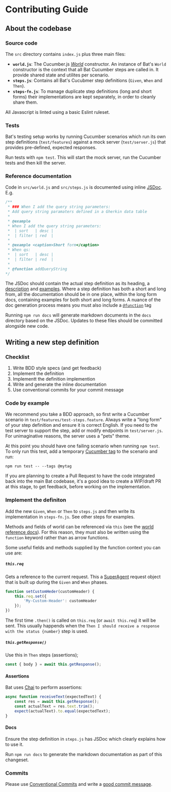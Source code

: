 Contributing Guide
============================

## About the codebase

### Source code

The `src` directory contains `index.js` plus three main files:

* **`world.js`**: The Cucumber.js [*World*](https://github.com/cucumber/cucumber-js/blob/master/docs/support_files/world.md) constructor. An instance of Bat's `World` constructor is the context that all Bat Cucumber steps are called in. It provide shared state and utilites per scenario.
* **`steps.js`**: Contains all Bat's Cucubmer step definitions (`Given`, `When` and `Then`).
* **`steps-fn.js`**: To manage duplicate step definitions (long and short forms) their implementations are kept
  separately, in order to cleanly share them.

All Javascript is linted using a basic Eslint ruleset.

### Tests

Bat's testing setup works by running Cucumber scenarios which run its own step definitions (`test/features`) against a mock server (`test/server.js`) that provides pre-defined, expected responses.

Run tests with `npm test`. This will start the mock server, run the Cucumber tests and then kill the server.

### Reference documentation

Code in `src/world.js` and `src/steps.js` is documented using inline [JSDoc](http://usejsdoc.org/). E.g.

```js
/**
 * ### When I add the query string parameters:
 * Add query string paramaters defined in a Gherkin data table
 *
 * @example
 * When I add the query string parameters:
 *  | sort   | desc |
 *  | filter | red  |
 *
 * @example <caption>Short form</caption>
 * When qs:
 *  | sort   | desc |
 *  | filter | red  |
 *
 * @function addQueryString
*/
```

 The JSDoc should contain the actual step definition as its heading, a [description](http://usejsdoc.org/tags-description.html) and [examples](http://usejsdoc.org/tags-example.html). Where a step definition has both
 a short and long from, all the documentation should be in one place, within the long form docs, containing examples for both short and
 long forms. A nuance of the doc generation process means you must also include a [`@function`](http://usejsdoc.org/tags-function.html) tag

 Running `npm run docs` will generate markdown documents in the `docs` directory based on the JSDoc. Updates to these files should be committed
 alongside new code.

## Writing a new step definition

### Checklist

1. Write BDD style specs (and get feedback)
2. Implement the definition
3. Implementt the definition implemention
4. Write and generate the inline documentation
5. Use conventional commits for your commit message

### Code by example

We recommend you take a BDD approach, so first write a Cucumber scenario in `test/features/test-steps.feature`. Always write a
"long form" of your step definition and ensure it is correct English. If you need to the test server to support the
step, add or modify endpoints in `test/server.js`. For unimaginative reasons, the server uses a "pets" theme.

At this point you should have one failing scenario when running `npm test`. To only run this test, add a temporary
[Cucumber tag](https://docs.cucumber.io/cucumber/api/#tag-expressions) to the scenario and run:

`npm run test -- --tags @mytag`

If you are planning to create a Pull Request to have the code integrated back into the main Bat codebase, it's a good idea to create a WIP/draft PR at this stage, to get feedback, before working on the implementation.

### Implement the definiton

Add the new `Given`, `When` or `Then` to `steps.js` and then write its implementation in `steps-fn.js`. See other steps for examples.

Methods and fields of world can be referenced via `this` (see the
[world reference docs](https://github.com/cucumber/cucumber-js/blob/master/docs/support_files/world.md)). For this reason, they must also be written using the `function` keyword rather than as arrow functions.

Some useful fields and methods supplied by the function context you can use are:

##### `this.req`

Gets a reference to the current request. This a [SuperAgent](https://visionmedia.github.io/superagent/) request object that
is built up during the `Given` and `When` phases.

```js
function setCustomHeder(customHeader) {
    this.req.set({
        'My-Custom-Header': customHeader
    });
})
```

The first time `.then()` is called on `this.req` (or `await this.req`) it will be sent. This usually happends when the
`Then I should receive a response with the status {number}` step is used.

##### `this.getResponse()`

Use this in `Then` steps (assertions);

```js
const { body } = await this.getResponse();
```

#### Assertions

Bat uses [Chai](https://www.chaijs.com/api/bdd/) to perform assertions:

```js
async function receiveText(expectedText) {
    const res = await this.getResponse();
    const actualText = res.text.trim();
    expect(actualText).to.equal(expectedText);
}
```

#### Docs

Ensure the step definition in `steps.js` has JSDoc which clearly explains how to use it.

Run `npm run docs` to generate the markdown documentation as part of this changeset.

### Commits

Please use [Conventional Commits](https://www.conventionalcommits.org/en/v1.0.0-beta.3/) and write a [good commit message](https://chris.beams.io/posts/git-commit/).